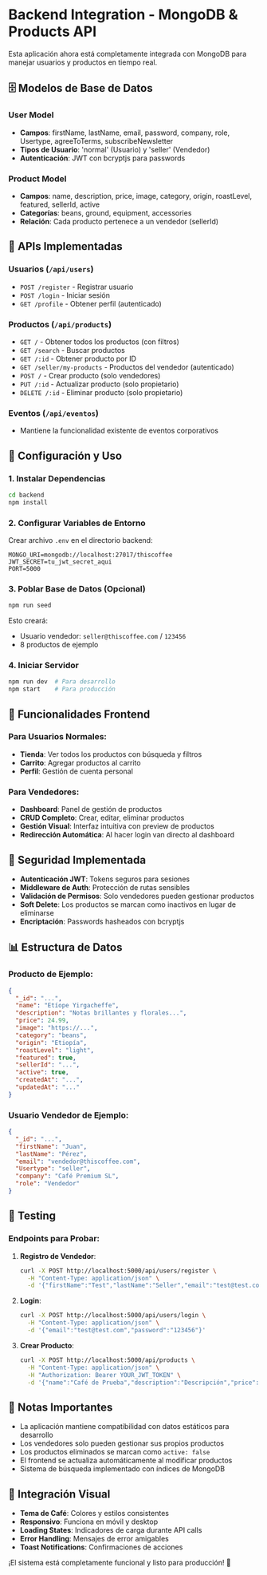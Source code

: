 # Backend Integration - MongoDB & Products API

Esta aplicación ahora está completamente integrada con MongoDB para manejar usuarios y productos en tiempo real.

## 🗄️ Modelos de Base de Datos

### User Model

- **Campos**: firstName, lastName, email, password, company, role, Usertype, agreeToTerms, subscribeNewsletter
- **Tipos de Usuario**: 'normal' (Usuario) y 'seller' (Vendedor)
- **Autenticación**: JWT con bcryptjs para passwords

### Product Model

- **Campos**: name, description, price, image, category, origin, roastLevel, featured, sellerId, active
- **Categorías**: beans, ground, equipment, accessories
- **Relación**: Cada producto pertenece a un vendedor (sellerId)

## 🚀 APIs Implementadas

### Usuarios (`/api/users`)

- `POST /register` - Registrar usuario
- `POST /login` - Iniciar sesión
- `GET /profile` - Obtener perfil (autenticado)

### Productos (`/api/products`)

- `GET /` - Obtener todos los productos (con filtros)
- `GET /search` - Buscar productos
- `GET /:id` - Obtener producto por ID
- `GET /seller/my-products` - Productos del vendedor (autenticado)
- `POST /` - Crear producto (solo vendedores)
- `PUT /:id` - Actualizar producto (solo propietario)
- `DELETE /:id` - Eliminar producto (solo propietario)

### Eventos (`/api/eventos`)

- Mantiene la funcionalidad existente de eventos corporativos

## 🔧 Configuración y Uso

### 1. Instalar Dependencias

```bash
cd backend
npm install
```

### 2. Configurar Variables de Entorno

Crear archivo `.env` en el directorio backend:

```env
MONGO_URI=mongodb://localhost:27017/thiscoffee
JWT_SECRET=tu_jwt_secret_aqui
PORT=5000
```

### 3. Poblar Base de Datos (Opcional)

```bash
npm run seed
```

Esto creará:

- Usuario vendedor: `seller@thiscoffee.com` / `123456`
- 8 productos de ejemplo

### 4. Iniciar Servidor

```bash
npm run dev  # Para desarrollo
npm start    # Para producción
```

## 🎯 Funcionalidades Frontend

### Para Usuarios Normales:

- **Tienda**: Ver todos los productos con búsqueda y filtros
- **Carrito**: Agregar productos al carrito
- **Perfil**: Gestión de cuenta personal

### Para Vendedores:

- **Dashboard**: Panel de gestión de productos
- **CRUD Completo**: Crear, editar, eliminar productos
- **Gestión Visual**: Interfaz intuitiva con preview de productos
- **Redirección Automática**: Al hacer login van directo al dashboard

## 🔐 Seguridad Implementada

- **Autenticación JWT**: Tokens seguros para sesiones
- **Middleware de Auth**: Protección de rutas sensibles
- **Validación de Permisos**: Solo vendedores pueden gestionar productos
- **Soft Delete**: Los productos se marcan como inactivos en lugar de eliminarse
- **Encriptación**: Passwords hasheados con bcryptjs

## 📊 Estructura de Datos

### Producto de Ejemplo:

```json
{
  "_id": "...",
  "name": "Etíope Yirgacheffe",
  "description": "Notas brillantes y florales...",
  "price": 24.99,
  "image": "https://...",
  "category": "beans",
  "origin": "Etiopía",
  "roastLevel": "light",
  "featured": true,
  "sellerId": "...",
  "active": true,
  "createdAt": "...",
  "updatedAt": "..."
}
```

### Usuario Vendedor de Ejemplo:

```json
{
  "_id": "...",
  "firstName": "Juan",
  "lastName": "Pérez",
  "email": "vendedor@thiscoffee.com",
  "Usertype": "seller",
  "company": "Café Premium SL",
  "role": "Vendedor"
}
```

## 🧪 Testing

### Endpoints para Probar:

1. **Registro de Vendedor**:

   ```bash
   curl -X POST http://localhost:5000/api/users/register \
     -H "Content-Type: application/json" \
     -d '{"firstName":"Test","lastName":"Seller","email":"test@test.com","password":"123456","Usertype":"seller","role":"Vendedor","agreeToTerms":true}'
   ```

2. **Login**:

   ```bash
   curl -X POST http://localhost:5000/api/users/login \
     -H "Content-Type: application/json" \
     -d '{"email":"test@test.com","password":"123456"}'
   ```

3. **Crear Producto**:
   ```bash
   curl -X POST http://localhost:5000/api/products \
     -H "Content-Type: application/json" \
     -H "Authorization: Bearer YOUR_JWT_TOKEN" \
     -d '{"name":"Café de Prueba","description":"Descripción","price":15.99,"category":"beans","image":"https://example.com/image.jpg"}'
   ```

## 📝 Notas Importantes

- La aplicación mantiene compatibilidad con datos estáticos para desarrollo
- Los vendedores solo pueden gestionar sus propios productos
- Los productos eliminados se marcan como `active: false`
- El frontend se actualiza automáticamente al modificar productos
- Sistema de búsqueda implementado con índices de MongoDB

## 🎨 Integración Visual

- **Tema de Café**: Colores y estilos consistentes
- **Responsivo**: Funciona en móvil y desktop
- **Loading States**: Indicadores de carga durante API calls
- **Error Handling**: Mensajes de error amigables
- **Toast Notifications**: Confirmaciones de acciones

¡El sistema está completamente funcional y listo para producción! 🎉
